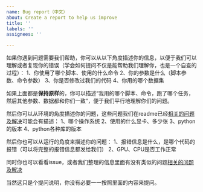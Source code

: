 ```yaml
---
name: Bug report（中文）
about: Create a report to help us improve
title: ''
labels: ''
assignees: ''

---
```


如果你遇到问题需要我们帮助，你可以从以下角度描述你的信息，以便于我们可以理解或者复现你的错误（学会如何提问不仅是能帮助我们理解你，也是一个自查的过程）：
1、你使用了哪个脚本、使用的什么命令
2、你的参数是什么（脚本参数、命令参数）
3、你是否修改过我们的代码
4、你用的哪个数据集

如果上面都是**保持原样**的，你可以描述“我用的哪个脚本、命令，跑了哪个任务，然后其他参数、数据都和你们一致”，便于我们平行地理解你们的问题。

然后你可以从环境的角度描述你的问题，这些问题我们在readme已经[相关的问题及解决](https://github.com/Facico/Chinese-Vicuna/blob/master/docs/problems.md)可能会有描述：
1、哪个操作系统
2、使用的什么显卡、多少张
3、python的版本
4、python各种库的版本

然后你也可以从运行的角度来描述你的问题：
1、报错信息是什么，是哪个代码的报错（可以将完整的报错信息都发给我们）
2、GPU、CPU是否工作正常

同时你也可以看看issue，或者我们整理的信息里面有没有类似的问题[相关的问题及解决](https://github.com/Facico/Chinese-Vicuna/blob/master/docs/problems.md)

当然这只是个提问说明，你没有必要一一按照里面的内容来提问。
